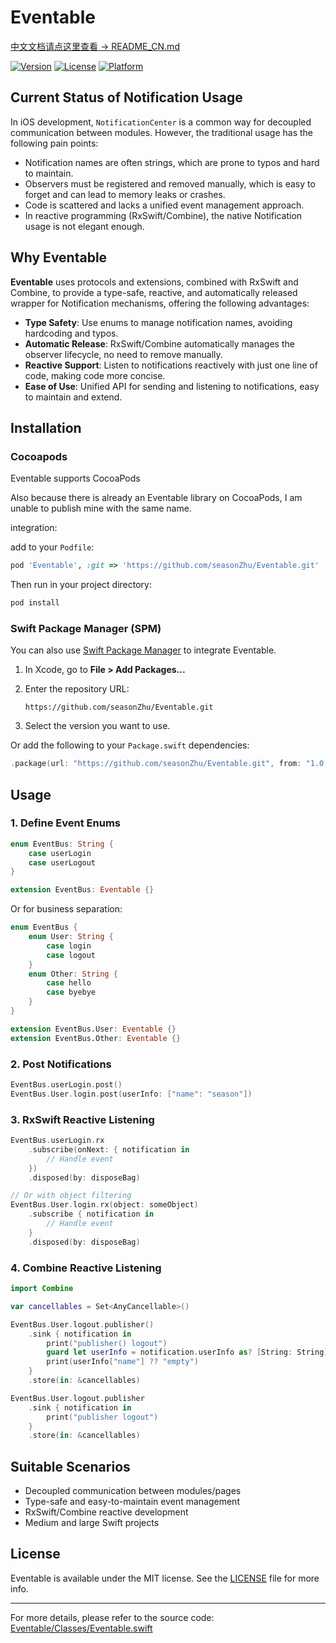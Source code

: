 # Eventable

[中文文档请点这里查看 → README_CN.md](README_CN.md)

[![Version](https://img.shields.io/cocoapods/v/Eventable.svg?style=flat)](https://cocoapods.org/pods/Eventable)
[![License](https://img.shields.io/cocoapods/l/Eventable.svg?style=flat)](https://cocoapods.org/pods/Eventable)
[![Platform](https://img.shields.io/cocoapods/p/Eventable.svg?style=flat)](https://cocoapods.org/pods/Eventable)

## Current Status of Notification Usage

In iOS development, `NotificationCenter` is a common way for decoupled communication between modules. However, the traditional usage has the following pain points:

- Notification names are often strings, which are prone to typos and hard to maintain.
- Observers must be registered and removed manually, which is easy to forget and can lead to memory leaks or crashes.
- Code is scattered and lacks a unified event management approach.
- In reactive programming (RxSwift/Combine), the native Notification usage is not elegant enough.

## Why Eventable

**Eventable** uses protocols and extensions, combined with RxSwift and Combine, to provide a type-safe, reactive, and automatically released wrapper for Notification mechanisms, offering the following advantages:

- **Type Safety**: Use enums to manage notification names, avoiding hardcoding and typos.
- **Automatic Release**: RxSwift/Combine automatically manages the observer lifecycle, no need to remove manually.
- **Reactive Support**: Listen to notifications reactively with just one line of code, making code more concise.
- **Ease of Use**: Unified API for sending and listening to notifications, easy to maintain and extend.

## Installation

### Cocoapods

Eventable supports CocoaPods 

Also because there is already an Eventable library on CocoaPods, I am unable to publish mine with the same name.

integration:

add to your `Podfile`:

```ruby
pod 'Eventable', :git => 'https://github.com/seasonZhu/Eventable.git'
```

Then run in your project directory:

```sh
pod install
```

### Swift Package Manager (SPM)

You can also use [Swift Package Manager](https://swift.org/package-manager/) to integrate Eventable.

1. In Xcode, go to **File > Add Packages...**
2. Enter the repository URL:

   ```
   https://github.com/seasonZhu/Eventable.git
   ```

3. Select the version you want to use.

Or add the following to your `Package.swift` dependencies:

```swift
.package(url: "https://github.com/seasonZhu/Eventable.git", from: "1.0.0")
```

## Usage

### 1. Define Event Enums

```swift
enum EventBus: String {
    case userLogin
    case userLogout
}

extension EventBus: Eventable {}
```

Or for business separation:

```swift
enum EventBus {
    enum User: String {
        case login
        case logout
    }
    enum Other: String {
        case hello
        case byebye
    }
}

extension EventBus.User: Eventable {}
extension EventBus.Other: Eventable {}
```

### 2. Post Notifications

```swift
EventBus.userLogin.post()
EventBus.User.login.post(userInfo: ["name": "season"])
```

### 3. RxSwift Reactive Listening

```swift
EventBus.userLogin.rx
    .subscribe(onNext: { notification in
        // Handle event
    })
    .disposed(by: disposeBag)

// Or with object filtering
EventBus.User.login.rx(object: someObject)
    .subscribe { notification in
        // Handle event
    }
    .disposed(by: disposeBag)
```

### 4. Combine Reactive Listening

```swift
import Combine

var cancellables = Set<AnyCancellable>()

EventBus.User.logout.publisher()
    .sink { notification in
        print("publisher() logout")
        guard let userInfo = notification.userInfo as? [String: String] else { return }
        print(userInfo["name"] ?? "empty")
    }
    .store(in: &cancellables)

EventBus.User.logout.publisher
    .sink { notification in
        print("publisher logout")
    }
    .store(in: &cancellables)
```

## Suitable Scenarios

- Decoupled communication between modules/pages
- Type-safe and easy-to-maintain event management
- RxSwift/Combine reactive development
- Medium and large Swift projects

## License

Eventable is available under the MIT license. See the [LICENSE](LICENSE) file for more info.

---

For more details, please refer to the source code: [Eventable/Classes/Eventable.swift](Eventable/Classes/Eventable.swift)
